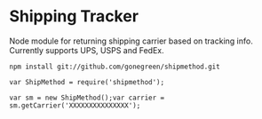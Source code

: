 Shipping Tracker
================

Node module for returning shipping carrier based on tracking info. Currently supports UPS, USPS and FedEx.

`npm install git://github.com/gonegreen/shipmethod.git`

`var ShipMethod = require('shipmethod');`

`var sm = new ShipMethod();var carrier = sm.getCarrier('XXXXXXXXXXXXXXX');`




